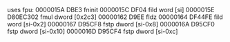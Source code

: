 uses fpu:
0000015A  DBE3              fninit
0000015C  DF04              fild word [si]
0000015E  D80EC302          fmul dword [0x2c3]
00000162  D9EE              fldz
00000164  DF44FE            fild word [si-0x2]
00000167  D95CF8            fstp dword [si-0x8]
0000016A  D95CF0            fstp dword [si-0x10]
0000016D  D95CF4            fstp dword [si-0xc]

